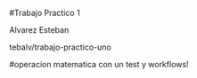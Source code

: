 #Trabajo Practico 1

Alvarez Esteban

tebalv/trabajo-practico-uno

#operacion matematica con un test y workflows!
